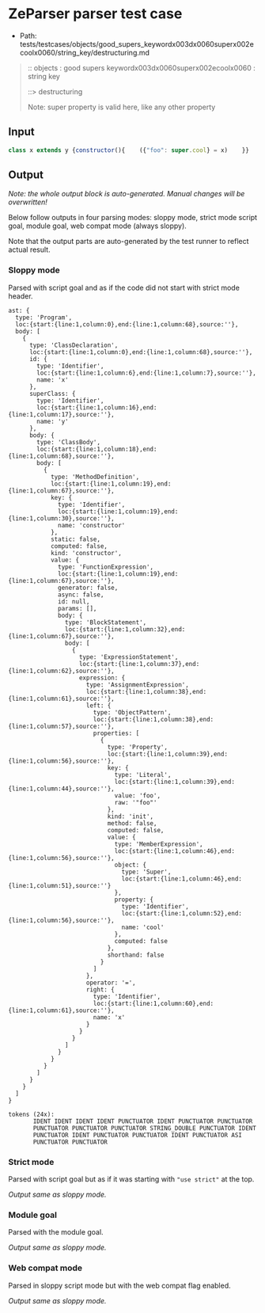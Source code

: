 # ZeParser parser test case

- Path: tests/testcases/objects/good_supers_keywordx003dx0060superx002ecoolx0060/string_key/destructuring.md

> :: objects : good supers keywordx003dx0060superx002ecoolx0060 : string key
>
> ::> destructuring
>
> Note: super property is valid here, like any other property

## Input

`````js
class x extends y {constructor(){    ({"foo": super.cool} = x)    }}
`````

## Output

_Note: the whole output block is auto-generated. Manual changes will be overwritten!_

Below follow outputs in four parsing modes: sloppy mode, strict mode script goal, module goal, web compat mode (always sloppy).

Note that the output parts are auto-generated by the test runner to reflect actual result.

### Sloppy mode

Parsed with script goal and as if the code did not start with strict mode header.

`````
ast: {
  type: 'Program',
  loc:{start:{line:1,column:0},end:{line:1,column:68},source:''},
  body: [
    {
      type: 'ClassDeclaration',
      loc:{start:{line:1,column:0},end:{line:1,column:68},source:''},
      id: {
        type: 'Identifier',
        loc:{start:{line:1,column:6},end:{line:1,column:7},source:''},
        name: 'x'
      },
      superClass: {
        type: 'Identifier',
        loc:{start:{line:1,column:16},end:{line:1,column:17},source:''},
        name: 'y'
      },
      body: {
        type: 'ClassBody',
        loc:{start:{line:1,column:18},end:{line:1,column:68},source:''},
        body: [
          {
            type: 'MethodDefinition',
            loc:{start:{line:1,column:19},end:{line:1,column:67},source:''},
            key: {
              type: 'Identifier',
              loc:{start:{line:1,column:19},end:{line:1,column:30},source:''},
              name: 'constructor'
            },
            static: false,
            computed: false,
            kind: 'constructor',
            value: {
              type: 'FunctionExpression',
              loc:{start:{line:1,column:19},end:{line:1,column:67},source:''},
              generator: false,
              async: false,
              id: null,
              params: [],
              body: {
                type: 'BlockStatement',
                loc:{start:{line:1,column:32},end:{line:1,column:67},source:''},
                body: [
                  {
                    type: 'ExpressionStatement',
                    loc:{start:{line:1,column:37},end:{line:1,column:62},source:''},
                    expression: {
                      type: 'AssignmentExpression',
                      loc:{start:{line:1,column:38},end:{line:1,column:61},source:''},
                      left: {
                        type: 'ObjectPattern',
                        loc:{start:{line:1,column:38},end:{line:1,column:57},source:''},
                        properties: [
                          {
                            type: 'Property',
                            loc:{start:{line:1,column:39},end:{line:1,column:56},source:''},
                            key: {
                              type: 'Literal',
                              loc:{start:{line:1,column:39},end:{line:1,column:44},source:''},
                              value: 'foo',
                              raw: '"foo"'
                            },
                            kind: 'init',
                            method: false,
                            computed: false,
                            value: {
                              type: 'MemberExpression',
                              loc:{start:{line:1,column:46},end:{line:1,column:56},source:''},
                              object: {
                                type: 'Super',
                                loc:{start:{line:1,column:46},end:{line:1,column:51},source:''}
                              },
                              property: {
                                type: 'Identifier',
                                loc:{start:{line:1,column:52},end:{line:1,column:56},source:''},
                                name: 'cool'
                              },
                              computed: false
                            },
                            shorthand: false
                          }
                        ]
                      },
                      operator: '=',
                      right: {
                        type: 'Identifier',
                        loc:{start:{line:1,column:60},end:{line:1,column:61},source:''},
                        name: 'x'
                      }
                    }
                  }
                ]
              }
            }
          }
        ]
      }
    }
  ]
}

tokens (24x):
       IDENT IDENT IDENT IDENT PUNCTUATOR IDENT PUNCTUATOR PUNCTUATOR
       PUNCTUATOR PUNCTUATOR PUNCTUATOR STRING_DOUBLE PUNCTUATOR IDENT
       PUNCTUATOR IDENT PUNCTUATOR PUNCTUATOR IDENT PUNCTUATOR ASI
       PUNCTUATOR PUNCTUATOR
`````

### Strict mode

Parsed with script goal but as if it was starting with `"use strict"` at the top.

_Output same as sloppy mode._

### Module goal

Parsed with the module goal.

_Output same as sloppy mode._

### Web compat mode

Parsed in sloppy script mode but with the web compat flag enabled.

_Output same as sloppy mode._
